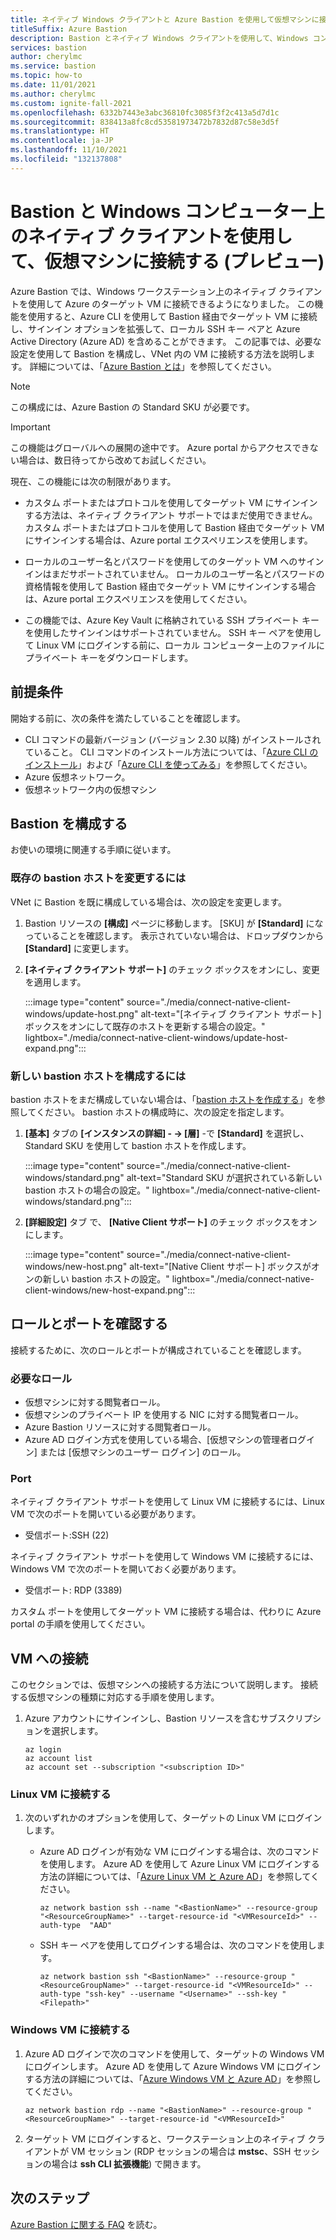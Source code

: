 ```yaml
---
title: ネイティブ Windows クライアントと Azure Bastion を使用して仮想マシンに接続する
titleSuffix: Azure Bastion
description: Bastion とネイティブ Windows クライアントを使用して、Windows コンピューターから仮想マシンに接続する方法について説明します。
services: bastion
author: cherylmc
ms.service: bastion
ms.topic: how-to
ms.date: 11/01/2021
ms.author: cherylmc
ms.custom: ignite-fall-2021
ms.openlocfilehash: 6332b7443e3abc36810fc3085f3f2c413a5d7d1c
ms.sourcegitcommit: 838413a8fc8cd53581973472b7832d87c58e3d5f
ms.translationtype: HT
ms.contentlocale: ja-JP
ms.lasthandoff: 11/10/2021
ms.locfileid: "132137808"
---
```

# <a name="connect-to-a-vm-using-bastion-and-the-native-client-on-your-windows-computer-preview"></a>Bastion と Windows コンピューター上のネイティブ クライアントを使用して、仮想マシンに接続する (プレビュー)

Azure Bastion では、Windows ワークステーション上のネイティブ クライアントを使用して Azure のターゲット VM に接続できるようになりました。 この機能を使用すると、Azure CLI を使用して Bastion 経由でターゲット VM に接続し、サインイン オプションを拡張して、ローカル SSH キー ペアと Azure Active Directory (Azure AD) を含めることができます。 この記事では、必要な設定を使用して Bastion を構成し、VNet 内の VM に接続する方法を説明します。 詳細については、「[Azure Bastion とは](bastion-overview.md)」を参照してください。

> [!NOTE]
> この構成には、Azure Bastion の Standard SKU が必要です。
>

> [!IMPORTANT]
> この機能はグローバルへの展開の途中です。 Azure portal からアクセスできない場合は、数日待ってから改めてお試しください。


現在、この機能には次の制限があります。

* カスタム ポートまたはプロトコルを使用してターゲット VM にサインインする方法は、ネイティブ クライアント サポートではまだ使用できません。 カスタム ポートまたはプロトコルを使用して Bastion 経由でターゲット VM にサインインする場合は、Azure portal エクスペリエンスを使用します。

* ローカルのユーザー名とパスワードを使用してのターゲット VM へのサインインはまだサポートされていません。 ローカルのユーザー名とパスワードの資格情報を使用して Bastion 経由でターゲット VM にサインインする場合は、Azure portal エクスペリエンスを使用してください。

* この機能では、Azure Key Vault に格納されている SSH プライベート キーを使用したサインインはサポートされていません。 SSH キー ペアを使用して Linux VM にログインする前に、ローカル コンピューター上のファイルにプライベート キーをダウンロードします。

## <a name="prerequisites"></a><a name="prereq"></a>前提条件

開始する前に、次の条件を満たしていることを確認します。

* CLI コマンドの最新バージョン (バージョン 2.30 以降) がインストールされていること。 CLI コマンドのインストール方法については、「[Azure CLI のインストール](/cli/azure/install-azure-cli)」および「[Azure CLI を使ってみる](/cli/azure/get-started-with-azure-cli)」を参照してください。
* Azure 仮想ネットワーク。
* 仮想ネットワーク内の仮想マシン

## <a name="configure-bastion"></a>Bastion を構成する

お使いの環境に関連する手順に従います。

### <a name="to-modify-an-existing-bastion-host"></a>既存の bastion ホストを変更するには

VNet に Bastion を既に構成している場合は、次の設定を変更します。

1. Bastion リソースの **[構成]** ページに移動します。 [SKU] が **[Standard]** になっていることを確認します。 表示されていない場合は、ドロップダウンから **[Standard]** に変更します。
1. **[ネイティブ クライアント サポート]** のチェック ボックスをオンにし、変更を適用します。

    :::image type="content" source="./media/connect-native-client-windows/update-host.png" alt-text="[ネイティブ クライアント サポート] ボックスをオンにして既存のホストを更新する場合の設定。" lightbox="./media/connect-native-client-windows/update-host-expand.png":::

### <a name="to-configure-a-new-bastion-host"></a>新しい bastion ホストを構成するには

bastion ホストをまだ構成していない場合は、「[bastion ホストを作成する](tutorial-create-host-portal.md#createhost)」を参照してください。 bastion ホストの構成時に、次の設定を指定します。

1. **[基本]** タブの **[インスタンスの詳細] - -> [層]** -で **[Standard]** を選択し、Standard SKU を使用して bastion ホストを作成します。

   :::image type="content" source="./media/connect-native-client-windows/standard.png" alt-text="Standard SKU が選択されている新しい bastion ホストの場合の設定。" lightbox="./media/connect-native-client-windows/standard.png":::
1. **[詳細設定]** タブ で、 **[Native Client サポート]** のチェック ボックスをオンにします。

   :::image type="content" source="./media/connect-native-client-windows/new-host.png" alt-text="[Native Client サポート] ボックスがオンの新しい bastion ホストの設定。" lightbox="./media/connect-native-client-windows/new-host-expand.png":::

## <a name="verify-roles-and-ports"></a>ロールとポートを確認する

接続するために、次のロールとポートが構成されていることを確認します。

### <a name="required-roles"></a>必要なロール

* 仮想マシンに対する閲覧者ロール。
* 仮想マシンのプライベート IP を使用する NIC に対する閲覧者ロール。
* Azure Bastion リソースに対する閲覧者ロール。
* Azure AD ログイン方式を使用している場合、[仮想マシンの管理者ログイン] または [仮想マシンのユーザー ログイン] のロール。

### <a name="ports"></a>Port

ネイティブ クライアント サポートを使用して Linux VM に接続するには、Linux VM で次のポートを開いている必要があります。

* 受信ポート:SSH (22)

ネイティブ クライアント サポートを使用して Windows VM に接続するには、Windows VM で次のポートを開いておく必要があります。

* 受信ポート: RDP (3389)

カスタム ポートを使用してターゲット VM に接続する場合は、代わりに Azure portal の手順を使用してください。

## <a name="connect-to-a-vm"></a><a name="connect"></a>VM への接続

このセクションでは、仮想マシンへの接続する方法について説明します。 接続する仮想マシンの種類に対応する手順を使用します。

1. Azure アカウントにサインインし、Bastion リソースを含むサブスクリプションを選択します。

   ```azurecli-interactive
   az login
   az account list
   az account set --subscription "<subscription ID>"
   ```

### <a name="connect-to-a-linux-vm"></a>Linux VM に接続する

1. 次のいずれかのオプションを使用して、ターゲットの Linux VM にログインします。

   * Azure AD ログインが有効な VM にログインする場合は、次のコマンドを使用します。 Azure AD を使用して Azure Linux VM にログインする方法の詳細については、「[Azure Linux VM と Azure AD](../active-directory/devices/howto-vm-sign-in-azure-ad-linux.md)」を参照してください。

     ```azurecli-interactive
     az network bastion ssh --name "<BastionName>" --resource-group "<ResourceGroupName>" --target-resource-id "<VMResourceId>" --auth-type  "AAD"
     ```

   * SSH キー ペアを使用してログインする場合は、次のコマンドを使用します。

      ```azurecli-interactive
      az network bastion ssh "<BastionName>" --resource-group "<ResourceGroupName>" --target-resource-id "<VMResourceId>" --auth-type "ssh-key" --username "<Username>" --ssh-key "<Filepath>"
      ```

### <a name="connect-to-a-windows-vm"></a>Windows VM に接続する

1. Azure AD ログインで次のコマンドを使用して、ターゲットの Windows VM にログインします。 Azure AD を使用して Azure Windows VM にログインする方法の詳細については、「[Azure Windows VM と Azure AD](../active-directory/devices/howto-vm-sign-in-azure-ad-windows.md)」を参照してください。

      ```azurecli-interactive
      az network bastion rdp --name "<BastionName>" --resource-group "<ResourceGroupName>" --target-resource-id "<VMResourceId>"
      ```

1. ターゲット VM にログインすると、ワークステーション上のネイティブ クライアントが VM セッション (RDP セッションの場合は **mstsc**、SSH セッションの場合は **ssh CLI 拡張機能**) で開きます。

## <a name="next-steps"></a>次のステップ

[Azure Bastion に関する FAQ](bastion-faq.md) を読む。

